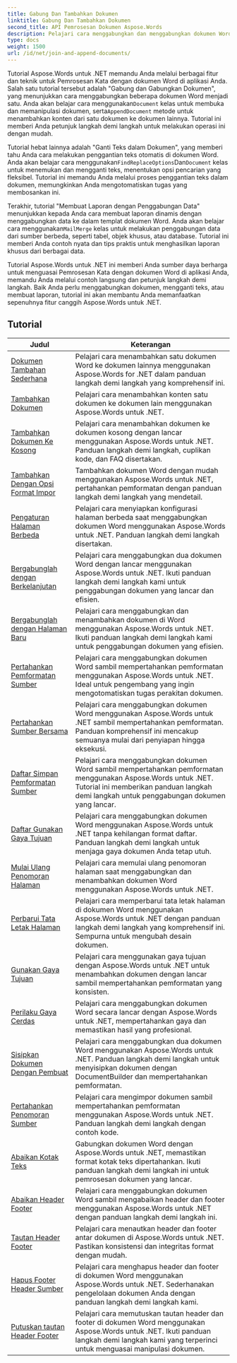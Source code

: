 ```yaml
---
title: Gabung Dan Tambahkan Dokumen
linktitle: Gabung Dan Tambahkan Dokumen
second_title: API Pemrosesan Dokumen Aspose.Words
description: Pelajari cara menggabungkan dan menggabungkan dokumen Word menggunakan Aspose.Words untuk .NET. Tutorial memandu Anda melalui langkah-langkah untuk menggabungkan beberapa file Word ke dalam satu dokumen.
type: docs
weight: 1500
url: /id/net/join-and-append-documents/
---
```

 Tutorial Aspose.Words untuk .NET memandu Anda melalui berbagai fitur dan teknik untuk Pemrosesan Kata dengan dokumen Word di aplikasi Anda. Salah satu tutorial tersebut adalah "Gabung dan Gabungkan Dokumen", yang menunjukkan cara menggabungkan beberapa dokumen Word menjadi satu. Anda akan belajar cara menggunakan`Document` kelas untuk membuka dan memanipulasi dokumen, serta`AppendDocument` metode untuk menambahkan konten dari satu dokumen ke dokumen lainnya. Tutorial ini memberi Anda petunjuk langkah demi langkah untuk melakukan operasi ini dengan mudah.

 Tutorial hebat lainnya adalah "Ganti Teks dalam Dokumen", yang memberi tahu Anda cara melakukan penggantian teks otomatis di dokumen Word. Anda akan belajar cara menggunakan`FindReplaceOptions`Dan`Document` kelas untuk menemukan dan mengganti teks, menentukan opsi pencarian yang fleksibel. Tutorial ini memandu Anda melalui proses penggantian teks dalam dokumen, memungkinkan Anda mengotomatiskan tugas yang membosankan ini.

 Terakhir, tutorial "Membuat Laporan dengan Penggabungan Data" menunjukkan kepada Anda cara membuat laporan dinamis dengan menggabungkan data ke dalam templat dokumen Word. Anda akan belajar cara menggunakan`MailMerge` kelas untuk melakukan penggabungan data dari sumber berbeda, seperti tabel, objek khusus, atau database. Tutorial ini memberi Anda contoh nyata dan tips praktis untuk menghasilkan laporan khusus dari berbagai data.

Tutorial Aspose.Words untuk .NET ini memberi Anda sumber daya berharga untuk menguasai Pemrosesan Kata dengan dokumen Word di aplikasi Anda, memandu Anda melalui contoh langsung dan petunjuk langkah demi langkah. Baik Anda perlu menggabungkan dokumen, mengganti teks, atau membuat laporan, tutorial ini akan membantu Anda memanfaatkan sepenuhnya fitur canggih Aspose.Words untuk .NET.

 ## Tutorial
| Judul | Keterangan |
| --- | --- |
| [Dokumen Tambahan Sederhana](./simple-append-document/) | Pelajari cara menambahkan satu dokumen Word ke dokumen lainnya menggunakan Aspose.Words for .NET dalam panduan langkah demi langkah yang komprehensif ini. |
| [Tambahkan Dokumen](./append-document/) | Pelajari cara menambahkan konten satu dokumen ke dokumen lain menggunakan Aspose.Words untuk .NET. |
| [Tambahkan Dokumen Ke Kosong](./append-document-to-blank/) | Pelajari cara menambahkan dokumen ke dokumen kosong dengan lancar menggunakan Aspose.Words untuk .NET. Panduan langkah demi langkah, cuplikan kode, dan FAQ disertakan. |
| [Tambahkan Dengan Opsi Format Impor](./append-with-import-format-options/) | Tambahkan dokumen Word dengan mudah menggunakan Aspose.Words untuk .NET, pertahankan pemformatan dengan panduan langkah demi langkah yang mendetail. |
| [Pengaturan Halaman Berbeda](./different-page-setup/) | Pelajari cara menyiapkan konfigurasi halaman berbeda saat menggabungkan dokumen Word menggunakan Aspose.Words untuk .NET. Panduan langkah demi langkah disertakan. |
| [Bergabunglah dengan Berkelanjutan](./join-continuous/) | Pelajari cara menggabungkan dua dokumen Word dengan lancar menggunakan Aspose.Words untuk .NET. Ikuti panduan langkah demi langkah kami untuk penggabungan dokumen yang lancar dan efisien. |
| [Bergabunglah dengan Halaman Baru](./join-new-page/) | Pelajari cara menggabungkan dan menambahkan dokumen di Word menggunakan Aspose.Words untuk .NET. Ikuti panduan langkah demi langkah kami untuk penggabungan dokumen yang efisien. |
| [Pertahankan Pemformatan Sumber](./keep-source-formatting/) | Pelajari cara menggabungkan dokumen Word sambil mempertahankan pemformatan menggunakan Aspose.Words untuk .NET. Ideal untuk pengembang yang ingin mengotomatiskan tugas perakitan dokumen. |
| [Pertahankan Sumber Bersama](./keep-source-together/) | Pelajari cara menggabungkan dokumen Word menggunakan Aspose.Words untuk .NET sambil mempertahankan pemformatan. Panduan komprehensif ini mencakup semuanya mulai dari penyiapan hingga eksekusi. |
| [Daftar Simpan Pemformatan Sumber](./list-keep-source-formatting/) | Pelajari cara menggabungkan dokumen Word sambil mempertahankan pemformatan menggunakan Aspose.Words untuk .NET. Tutorial ini memberikan panduan langkah demi langkah untuk penggabungan dokumen yang lancar. |
| [Daftar Gunakan Gaya Tujuan](./list-use-destination-styles/) | Pelajari cara menggabungkan dokumen Word menggunakan Aspose.Words untuk .NET tanpa kehilangan format daftar. Panduan langkah demi langkah untuk menjaga gaya dokumen Anda tetap utuh. |
| [Mulai Ulang Penomoran Halaman](./restart-page-numbering/) | Pelajari cara memulai ulang penomoran halaman saat menggabungkan dan menambahkan dokumen Word menggunakan Aspose.Words untuk .NET. |
| [Perbarui Tata Letak Halaman](./update-page-layout/) | Pelajari cara memperbarui tata letak halaman di dokumen Word menggunakan Aspose.Words untuk .NET dengan panduan langkah demi langkah yang komprehensif ini. Sempurna untuk mengubah desain dokumen. |
| [Gunakan Gaya Tujuan](./use-destination-styles/) | Pelajari cara menggunakan gaya tujuan dengan Aspose.Words untuk .NET untuk menambahkan dokumen dengan lancar sambil mempertahankan pemformatan yang konsisten. |
| [Perilaku Gaya Cerdas](./smart-style-behavior/) | Pelajari cara menggabungkan dokumen Word secara lancar dengan Aspose.Words untuk .NET, mempertahankan gaya dan memastikan hasil yang profesional. |
| [Sisipkan Dokumen Dengan Pembuat](./insert-document-with-builder/) | Pelajari cara menggabungkan dua dokumen Word menggunakan Aspose.Words untuk .NET. Panduan langkah demi langkah untuk menyisipkan dokumen dengan DocumentBuilder dan mempertahankan pemformatan. |
| [Pertahankan Penomoran Sumber](./keep-source-numbering/) | Pelajari cara mengimpor dokumen sambil mempertahankan pemformatan menggunakan Aspose.Words untuk .NET. Panduan langkah demi langkah dengan contoh kode. |
| [Abaikan Kotak Teks](./ignore-text-boxes/) | Gabungkan dokumen Word dengan Aspose.Words untuk .NET, memastikan format kotak teks dipertahankan. Ikuti panduan langkah demi langkah ini untuk pemrosesan dokumen yang lancar. |
| [Abaikan Header Footer](./ignore-header-footer/) | Pelajari cara menggabungkan dokumen Word sambil mengabaikan header dan footer menggunakan Aspose.Words untuk .NET dengan panduan langkah demi langkah ini. |
| [Tautan Header Footer](./link-headers-footers/) | Pelajari cara menautkan header dan footer antar dokumen di Aspose.Words untuk .NET. Pastikan konsistensi dan integritas format dengan mudah. |
| [Hapus Footer Header Sumber](./remove-source-headers-footers/) | Pelajari cara menghapus header dan footer di dokumen Word menggunakan Aspose.Words untuk .NET. Sederhanakan pengelolaan dokumen Anda dengan panduan langkah demi langkah kami. |
| [Putuskan tautan Header Footer](./unlink-headers-footers/) | Pelajari cara memutuskan tautan header dan footer di dokumen Word menggunakan Aspose.Words untuk .NET. Ikuti panduan langkah demi langkah kami yang terperinci untuk menguasai manipulasi dokumen. |
